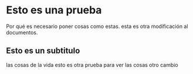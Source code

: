 # Esto es una prueba

Por qué es necesario poner cosas como estas. 
esta es otra modificación al documentos. 

## Esto es un subtitulo
las cosas de la vida
esto es otra prueba
para ver
las cosas
otro cambio 